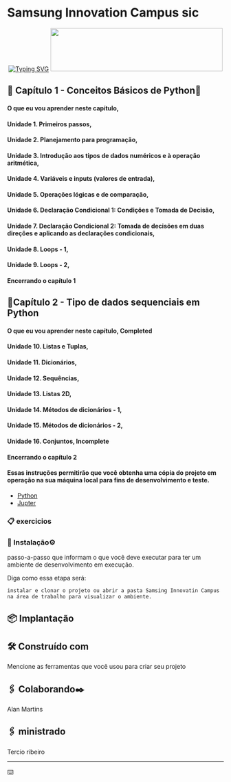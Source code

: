  # Samsung Innovation Campus sic 
 
<div align="center"> 
<a href="https://git.io/typing-svg"><img src="https://readme-typing-svg.demolab.com?font=Fira+Code&pause=1000&background=39000000&center=true&vCenter=true&width=435&lines=Samsung+Innovation+Campus+sic;Coding+and+Programming+-+Python+2024;Prof.+Tercio+Ribeiro" alt="Typing SVG" /></a>
<img width='400' height='100' src="https://github.com/user-attachments/assets/480dcbb4-cef2-41ea-8dc4-27303433bb46" />
</div>



 
## 🚀 Capítulo 1 - Conceitos Básicos de Python🚀 

#### O que eu vou aprender neste capítulo, 
#### Unidade 1. Primeiros passos, 
#### Unidade 2. Planejamento para programação, 
#### Unidade 3. Introdução aos tipos de dados numéricos e à operação aritmética, 
#### Unidade 4. Variáveis e inputs (valores de entrada), 
#### Unidade 5. Operações lógicas e de comparação, 
#### Unidade 6. Declaração Condicional 1: Condições e Tomada de Decisão,
#### Unidade 7. Declaração Condicional 2: Tomada de decisões em duas direções e aplicando as declarações condicionais, 
#### Unidade 8. Loops - 1, 
#### Unidade 9. Loops - 2, 
#### Encerrando o capítulo 1

## 🚀Capítulo 2 - Tipo de dados sequenciais em Python

#### O que eu vou aprender neste capítulo, Completed
#### Unidade 10. Listas e Tuplas, 
#### Unidade 11. Dicionários, 
#### Unidade 12. Sequências, 
#### Unidade 13. Listas 2D, 
#### Unidade 14. Métodos de dicionários - 1,
#### Unidade 15. Métodos de dicionários - 2, 
#### Unidade 16. Conjuntos, Incomplete
#### Encerrando o capítulo 2
#### Essas instruções permitirão que você obtenha uma cópia do projeto em operação na sua máquina local para fins de desenvolvimento e teste.
 
* [Python](https://www.python.org/)
* [Jupter](https://jupyter.org/)

### 📋 exercicios 



### 🔧 Instalação⚙️

passo-a-passo que informam o que você deve executar para ter um ambiente de desenvolvimento em execução.

Diga como essa etapa será:

```
instalar e clonar o projeto ou abrir a pasta Samsing Innovatin Campus na área de trabalho para visualizar o ambiente.
```


## 📦 Implantação




## 🛠️ Construído com

Mencione as ferramentas que você usou para criar seu projeto



## 🖇️ Colaborando✒️
Alan Martins

## 🖇️ ministrado 
Tercio ribeiro


---
⌨️ 
